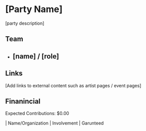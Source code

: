 # [Party Name]

[party description]

## Team 

 - [name] / [role]
   - 

## Links

[Add links to external content such as artist pages / event pages]

## Finanincial 

Expected Contributions: $0.00

| Name/Organization | Involvement | Garunteed  

